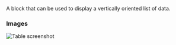A block that can be used to display a vertically oriented list of data.

### Images

![Table screenshot](https://gitlab.com/appsemble/appsemble/-/raw/0.15.0/docs/images/list.png)
